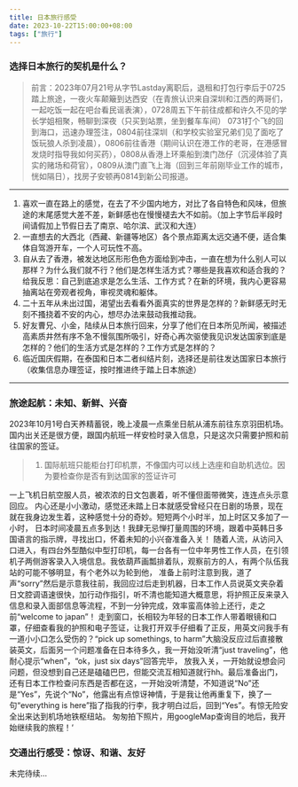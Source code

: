 ```yaml
---
title: 日本旅行感受
date: 2023-10-22T15:00:00+08:00
tags: ["旅行"]
---
```


### 选择日本旅行的契机是什么？

> 前言：2023年07月21号从字节Lastday离职后，退租和打包行李后于0725踏上旅途，一夜火车颠簸到达西安（在青旅认识来自深圳和江西的两哥们，一起吃饭一起在吧台看民谣表演），0728周五下午前往成都和许久不见的学长学姐相聚，畅聊到深夜（只买到站票，坐到餐车车间）
0731打个飞的回到海口，迅速办理签注，0804前往深圳（和学校实验室兄弟们见了面吃了饭玩狼人杀到凌晨），0806前往香港（期间认识在港工作的老哥，在港感冒发烧时指导我如何买药），0808从香港上环乘船到澳门氹仔（沉浸体验了真实的赌场和荷官），0809从澳门直飞上海（回到三年前刚毕业工作的城市，恍如隔日），找房子安顿再0814到新公司报道。
---

1. 喜欢一直在路上的感觉，在去了不少国内地方，对比了各自特色和风味，但旅途的末尾感觉大差不差，新鲜感也在慢慢褪去大不如前。（加上字节后半段时间请假加上节假日去了南京、哈尔滨、武汉和大连）
2. 一直想去的大西北（西藏、新疆等地区）各个景点距离太远交通不便，适合集体自驾游开车，一个人可玩性不高。
3. 自从去了香港，被发达地区形形色色方面给到冲击，一直在想为什么别人可以那样？为什么我们就不行？他们是怎样生活方式？哪些是我喜欢和适合我的？给我反思：自己到底追求是怎么生活、工作方式？在新的环境，我内心更容易抽离站在旁观者视角，审视灵魂和躯体。
4. 二十五年从未出过国，渴望出去看看外面真实的世界是怎样的？新鲜感无时无刻不搔挠着不安的内心，想尽办法来鼓动我推动我。
5. 好友曹兄、小金，陆续从日本旅行回来，分享了他们在日本所见所闻，被描述高素质井然有序不急不慢氛围所吸引，好奇心再次驱使我见识发达国家到底是怎样的？他们的生活方式是怎样的？工作方式是怎样的？
6. 临近国庆假期，在泰国和日本二者纠结片刻，选择还是前往发达国家日本旅行（收集信息办理签证，按时推进终于踏上日本旅途）

---

### 旅途起航：未知、新鲜、兴奋

2023年10月1号白天养精蓄锐，晚上凌晨一点乘坐日航从浦东前往东京羽田机场。国内出关还是很方便，跟国内航班一样安检时录入信息，只是这次只需要护照和前往国家的签证。
> 1. 国际航班只能柜台打印机票，不像国内可以线上选座和自助机选位。因为要检查你是否有到达国家的签证许可 

一上飞机日航空服人员，被浓浓的日文包裹着，听不懂但面带微笑，连连点头示意回应。
内心还是小小激动，感觉还未踏上日本就感受曾经只在日剧的场景，现在就在我身边发生着，这种感觉十分的奇妙。短短两个小时半，加上时区又多加了一小时，
日本时间凌晨五点多到达！我肆无忌惮打量周围的环境，跟着中英韩日多国语言的指示牌，寻找出口，怀着未知的小兴奋准备入关！
随着人流，从访问入口进入，有四台外型酷似中型打印机，每一台各有一位中年男性工作人员，在引领机子两侧游客录入入境信息。我依葫芦画瓢排着队，观察前方的人，有两个队伍我站的可能不够明显，有个老外以为轮到他，
准备上前时注意到我，道了声“sorry”然后是示意我往前，我回应过后走到机器，日本工作人员说英文夹杂着日文腔调语速很快，加行动作指引，听不清也能知道大概意思，将护照正反来录入信息和录入面部信息等流程，不到一分钟完成，效率蛮高体验上还行，走之前“welcome to japan”！
走到窗口，长相较为年轻的日本工作人带着眼镜和口罩，仔细查看我的护照和电子签证，让我打开双手仔细看了正反，用英文问我手有一道小小口怎么受伤的？“pick up somethings, to harm”大脑没反应过后直接散装英文，后面另一个问题准备在日本待多久，我一开始没听清“just traveling”，他耐心提示“when”，“ok，just six days”回答完毕，
放我入关，一开始就设想会问问题，但没想到自己还是磕磕巴巴，但能交流互相知道就行hh。最后准备出门，还有日本工作检查问东西是否都在这，一开始没听清楚，不知道说“No”还是“Yes”，先说个“No”，他露出有点惊讶神情，于是我让他再重复下，换了一句“everything is here”指了指我的行李，我才明白过后，回到“Yes”。有惊无险安全出来达到机场地铁枢纽站。
匆匆拍下照片，用googleMap查询目的地后，我开始继续我的旅程！‘


### 交通出行感受：惊讶、和谐、友好

未完待续...